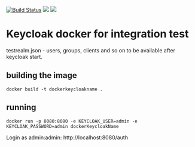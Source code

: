 [![Build Status](https://travis-ci.org/kr7ysztof/keycloak-for-gargoyle.svg?branch=master)](https://travis-ci.org/kr7ysztof/keycloak-for-gargoyle)
[![](https://images.microbadger.com/badges/image/kr7ysztof/keycloak-it:master.svg)](https://microbadger.com/images/kr7ysztof/keycloak-it:master)
[![](https://images.microbadger.com/badges/version/kr7ysztof/keycloak-it:master.svg)](https://microbadger.com/images/kr7ysztof/keycloak-it:master)

# Keycloak docker for integration test

testrealm.json - users, groups, clients and so on to be available after keycloak start.

## building the image
```
docker build -t dockerkeycloakname .
```
## running
```
docker run -p 8080:8080 -e KEYCLOAK_USER=admin -e KEYCLOAK_PASSWORD=admin dockerKeycloakName
```
Login as admin:admin: http://localhost:8080/auth 
## 
